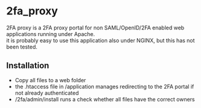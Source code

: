 # 2fa_proxy
2FA proxy is a 2FA proxy portal for non SAML/OpenID/2FA enabled web applications running under Apache.  
it is probably easy to use this application also under NGINX, but this has not been tested.

## Installation
- Copy all files to a web folder
- the .htaccess file in /application manages redirecting to the 2FA portal if not already authenticated
- /2fa/admin/install runs a check whether all files have the correct owners
